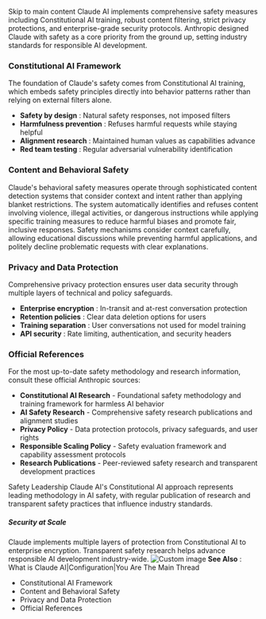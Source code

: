 Skip to main content
Claude AI implements comprehensive safety measures including Constitutional AI training, robust content filtering, strict privacy protections, and enterprise-grade security protocols. Anthropic designed Claude with safety as a core priority from the ground up, setting industry standards for responsible AI development.
### Constitutional AI Framework​
The foundation of Claude's safety comes from Constitutional AI training, which embeds safety principles directly into behavior patterns rather than relying on external filters alone.
  * **Safety by design** : Natural safety responses, not imposed filters
  * **Harmfulness prevention** : Refuses harmful requests while staying helpful
  * **Alignment research** : Maintained human values as capabilities advance
  * **Red team testing** : Regular adversarial vulnerability identification


### Content and Behavioral Safety​
Claude's behavioral safety measures operate through sophisticated content detection systems that consider context and intent rather than applying blanket restrictions.
The system automatically identifies and refuses content involving violence, illegal activities, or dangerous instructions while applying specific training measures to reduce harmful biases and promote fair, inclusive responses. Safety mechanisms consider context carefully, allowing educational discussions while preventing harmful applications, and politely decline problematic requests with clear explanations.
### Privacy and Data Protection​
Comprehensive privacy protection ensures user data security through multiple layers of technical and policy safeguards.
  * **Enterprise encryption** : In-transit and at-rest conversation protection
  * **Retention policies** : Clear data deletion options for users
  * **Training separation** : User conversations not used for model training
  * **API security** : Rate limiting, authentication, and security headers


### Official References​
For the most up-to-date safety methodology and research information, consult these official Anthropic sources:
  * **Constitutional AI Research** - Foundational safety methodology and training framework for harmless AI behavior
  * **AI Safety Research** - Comprehensive safety research publications and alignment studies
  * **Privacy Policy** - Data protection protocols, privacy safeguards, and user rights
  * **Responsible Scaling Policy** - Safety evaluation framework and capability assessment protocols
  * **Research Publications** - Peer-reviewed safety research and transparent development practices


Safety Leadership
Claude AI's Constitutional AI approach represents leading methodology in AI safety, with regular publication of research and transparent safety practices that influence industry standards.
##### Security at Scale
Claude implements multiple layers of protection from Constitutional AI to enterprise encryption. Transparent safety research helps advance responsible AI development industry-wide.
![Custom image](https://www.claudelog.com/img/discovery/001_calm.png)
**See Also** : What is Claude AI|Configuration|You Are The Main Thread
  * Constitutional AI Framework
  * Content and Behavioral Safety
  * Privacy and Data Protection
  * Official References


